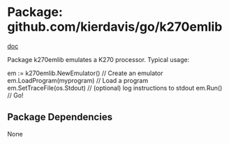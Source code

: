 Package: github.com/kierdavis/go/k270emlib
==========================================

[doc](http://gopkgdoc.appspot.com/pkg/github.com/kierdavis/go/k270emlib)

Package k270emlib emulates a K270 processor. Typical usage:

em := k270emlib.NewEmulator()    // Create an emulator
em.LoadProgram(myprogram)        // Load a program
em.SetTraceFile(os.Stdout)       // (optional) log instructions to stdout
em.Run()                         // Go!


Package Dependencies
--------------------

None

